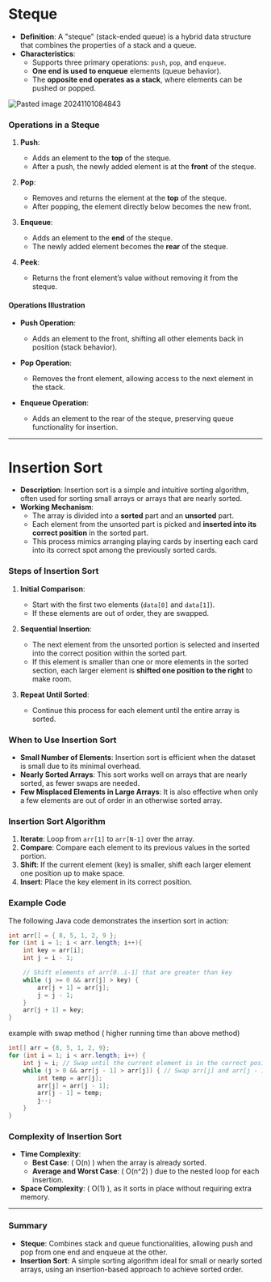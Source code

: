 # Steque

- **Definition**: A "steque" (stack-ended queue) is a hybrid data structure that combines the properties of a stack and a queue.
- **Characteristics**:
  - Supports three primary operations: `push`, `pop`, and `enqueue`.
  - **One end is used to enqueue** elements (queue behavior).
  - The **opposite end operates as a stack**, where elements can be pushed or popped.

![Pasted image 20241101084843](https://github.com/user-attachments/assets/8b0c0c22-ac44-451a-9185-c5d7369189a1)


### Operations in a Steque

1. **Push**:
   - Adds an element to the **top** of the steque.
   - After a push, the newly added element is at the **front** of the steque.

2. **Pop**:
   - Removes and returns the element at the **top** of the steque.
   - After popping, the element directly below becomes the new front.

3. **Enqueue**:
   - Adds an element to the **end** of the steque.
   - The newly added element becomes the **rear** of the steque.

4. **Peek**:
   - Returns the front element’s value without removing it from the steque.

#### Operations Illustration

- **Push Operation**:
  - Adds an element to the front, shifting all other elements back in position (stack behavior).
  
- **Pop Operation**:
  - Removes the front element, allowing access to the next element in the stack.

- **Enqueue Operation**:
  - Adds an element to the rear of the steque, preserving queue functionality for insertion.

---

# Insertion Sort

- **Description**: Insertion sort is a simple and intuitive sorting algorithm, often used for sorting small arrays or arrays that are nearly sorted.
- **Working Mechanism**:
  - The array is divided into a **sorted** part and an **unsorted** part.
  - Each element from the unsorted part is picked and **inserted into its correct position** in the sorted part.
  - This process mimics arranging playing cards by inserting each card into its correct spot among the previously sorted cards.

### Steps of Insertion Sort

1. **Initial Comparison**:
   - Start with the first two elements (`data[0]` and `data[1]`).
   - If these elements are out of order, they are swapped.

2. **Sequential Insertion**:
   - The next element from the unsorted portion is selected and inserted into the correct position within the sorted part.
   - If this element is smaller than one or more elements in the sorted section, each larger element is **shifted one position to the right** to make room.

3. **Repeat Until Sorted**:
   - Continue this process for each element until the entire array is sorted.

### When to Use Insertion Sort

- **Small Number of Elements**: Insertion sort is efficient when the dataset is small due to its minimal overhead.
- **Nearly Sorted Arrays**: This sort works well on arrays that are nearly sorted, as fewer swaps are needed.
- **Few Misplaced Elements in Large Arrays**: It is also effective when only a few elements are out of order in an otherwise sorted array.

### Insertion Sort Algorithm

1. **Iterate**: Loop from `arr[1]` to `arr[N-1]` over the array.
2. **Compare**: Compare each element to its previous values in the sorted portion.
3. **Shift**: If the current element (key) is smaller, shift each larger element one position up to make space.
4. **Insert**: Place the key element in its correct position.

### Example Code

The following Java code demonstrates the insertion sort in action:

```java
int arr[] = { 8, 5, 1, 2, 9 };
for (int i = 1; i < arr.length; i++){
    int key = arr[i];
    int j = i - 1;

    // Shift elements of arr[0..i-1] that are greater than key
    while (j >= 0 && arr[j] > key) {
        arr[j + 1] = arr[j];
        j = j - 1;
    }
    arr[j + 1] = key;
}
```

example with swap method ( higher running time than above method)

```java
int[] arr = {8, 5, 1, 2, 9}; 
for (int i = 1; i < arr.length; i++) { 
	int j = i; // Swap until the current element is in the correct position 
	while (j > 0 && arr[j - 1] > arr[j]) { // Swap arr[j] and arr[j - 1] 
		int temp = arr[j]; 
		arr[j] = arr[j - 1]; 
		arr[j - 1] = temp; 
		j--; 
	} 
}
```
### Complexity of Insertion Sort

- **Time Complexity**:
  - **Best Case**: \( O(n) \) when the array is already sorted.
  - **Average and Worst Case**: \( O(n^2) \) due to the nested loop for each insertion.
- **Space Complexity**: \( O(1) \), as it sorts in place without requiring extra memory.

---

### Summary

- **Steque**: Combines stack and queue functionalities, allowing push and pop from one end and enqueue at the other.
- **Insertion Sort**: A simple sorting algorithm ideal for small or nearly sorted arrays, using an insertion-based approach to achieve sorted order.
